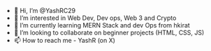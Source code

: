 - 👋 Hi, I’m @YashRC29
- 👀 I’m interested in Web Dev, Dev ops, Web 3 and Crypto
- 🌱 I’m currently learning MERN Stack and dev Ops from hkirat
- 💞️ I’m looking to collaborate on beginner projects (HTML, CSS, JS)
- 📫 How to reach me - YashR (on X)

<!---
YashRC29/YashRC29 is a ✨ special ✨ repository because its `README.md` (this file) appears on your GitHub profile.
You can click the Preview link to take a look at your changes.
--->
